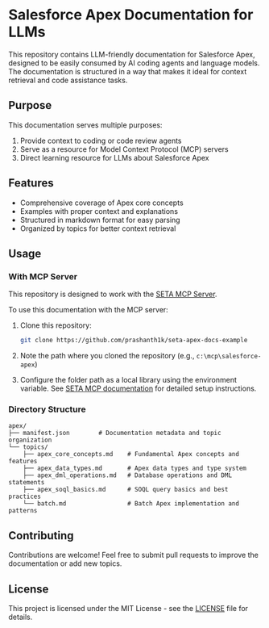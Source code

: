 # Salesforce Apex Documentation for LLMs

This repository contains LLM-friendly documentation for Salesforce Apex, designed to be easily consumed by AI coding agents and language models. The documentation is structured in a way that makes it ideal for context retrieval and code assistance tasks.

## Purpose

This documentation serves multiple purposes:

1. Provide context to coding or code review agents
2. Serve as a resource for Model Context Protocol (MCP) servers
3. Direct learning resource for LLMs about Salesforce Apex

## Features

- Comprehensive coverage of Apex core concepts
- Examples with proper context and explanations
- Structured in markdown format for easy parsing
- Organized by topics for better context retrieval

## Usage

### With MCP Server

This repository is designed to work with the [SETA MCP Server](https://github.com/techformist/seta-mcp).

To use this documentation with the MCP server:

1. Clone this repository:

   ```bash
   git clone https://github.com/prashanth1k/seta-apex-docs-example
   ```

2. Note the path where you cloned the repository (e.g., `c:\mcp\salesforce-apex`)

3. Configure the folder path as a local library using the environment variable. See [SETA MCP documentation](https://github.com/techformist/seta-mcp) for detailed setup instructions.

### Directory Structure

```
apex/
├── manifest.json        # Documentation metadata and topic organization
└── topics/
    ├── apex_core_concepts.md    # Fundamental Apex concepts and features
    ├── apex_data_types.md       # Apex data types and type system
    ├── apex_dml_operations.md   # Database operations and DML statements
    ├── apex_soql_basics.md      # SOQL query basics and best practices
    └── batch.md                 # Batch Apex implementation and patterns
```

## Contributing

Contributions are welcome! Feel free to submit pull requests to improve the documentation or add new topics.

## License

This project is licensed under the MIT License - see the [LICENSE](LICENSE) file for details.
